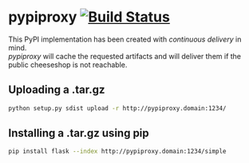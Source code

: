 pypiproxy [![Build Status](https://secure.travis-ci.org/yadt/pypiproxy.png)](http://travis-ci.org/yadt/pypiproxy)
=========

This PyPI implementation has been created with *continuous delivery* in mind.  
*pypiproxy* will cache the requested artifacts and will deliver them if the public cheeseshop is not reachable. 

## Uploading a .tar.gz

```bash
python setup.py sdist upload -r http://pypiproxy.domain:1234/
```

## Installing a .tar.gz using pip

```bash
pip install flask --index http://pypiproxy.domain:1234/simple
```